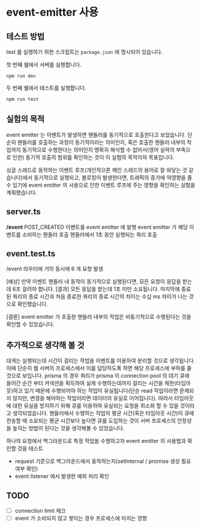 # event-emitter 사용

## 테스트 방법

test 를 실행하기 위한 스크립트는 `package.json` 에 명시되어 있습니다.

첫 번째 쉘에서 서버를 실행합니다.
```shell
npm run dev
```

두 번째 쉘에서 테스트를 실행합니다.
```shell
npm run test
```

## 실험의 목적

event emitter 는 이벤트가 발생하면 핸들러를 동기적으로 호출한다고 보았습니다.
단순히 핸들러를 호출하는 과정이 동기적이라는 의미인지, 혹은 호출한 핸들러 내부의 작업까지 동기적으로 수행한다는 의미인지 명확히 해석할 수 없어서(영어 실력의 부족으로 인한) 동기적 호출의 범위를 확인하는 것이 이 실험의 목적이자 목표입니다.

싱글 스레드로 동작하는 이벤트 루프(개인적으론 메인 스레드의 용어로 잘 와닿는 것 같습니다)에서 동기적으로 실행되고, 블로킹이 발생한다면, 트래픽의 증가에 악영향을 줄 수 있기에 event emitter 의 사용으로 인한 이벤트 루프에 주는 영향을 확인하는 실험을 계획했습니다.

## server.ts

**/event**
POST_CREATED 이벤트를 event emitter 에 발행
event emitter 가 해당 이벤트를 소비하는 핸들러 호출
핸들러에서 1초 동안 실행되는 쿼리 호출

## event.test.ts

/event 라우터에 거의 동시에 6 개 요청 발생

[예상] 만약 이벤트 핸들러 내 동작이 동기적으로 실행된다면, 모든 요청이 응답을 받는데 6초 걸려야 합니다.
[결과] 모든 응답을 받는데 1초 미만 소요됩니다. 마지막에 종료된 쿼리의 종료 시간과 처음 종료한 쿼리의 종료 시간의 차이는 수십 ms 차이가 나는 것으로 확인했습니다.

[결론] event emitter 가 호출한 핸들러 내부의 작업은 비동기적으로 수행된다는 것을 확인할 수 있었습니다.

## 추가적으로 생각해 볼 것

대게는 실행되는데 시간이 걸리는 작업을 이벤트를 이용하여 분리할 것으로 생각됩니다.
이때 단순히 웹 서버의 프로세스에서 이를 담당하도록 하면 해당 프로세스에 부하를 줄 것으로 보입니다.
prisma 의 경우 쿼리가 prisma 의 connection pool 의 대기 큐에 들어간 순간 부터 커넥션을 획득하여 실제 수행하는데까지 걸리는 시간을 제한(타임아웃)하고 있기 때문에 수행되어야 하는 작업이 유실됩니다(단순 read 작업이라면 문제되지 않지만, 변경을 해야하는 작업이라면 데이터의 유실로 이어집니다).
따라서 타임아웃에 대한 유실을 방지하기 위해 큐를 이용하여 유실되는 요청을 최소화 할 수 있을 것이라고 생각되었습니다.
핸들러에서 수행하는 작업의 평균 시간(혹은 타임아웃 시간)이 큐에 전송할 때 소요되는 평균 시간보다 높다면 큐를 도입하는 것이 서버 프로세스의 안정성을 높히는 방법이 된다는 것을 생각해볼 수 있었습니다.

하나의 요청에서 백그라운드로 특정 작업을 수행하고자 event emitter 의 사용법과 확인할 것을 테스트

- request 기준으로 백그라운드에서 동작하는지(setInternal / promise 생성 필요 여부 확인)
- event listener 에서 발생한 예외 처리 확인

## TODO

- [ ] connection limit 체크
- [ ] event 가 소비되지 않고 쌓이는 경우 프로세스에 미치는 영향
